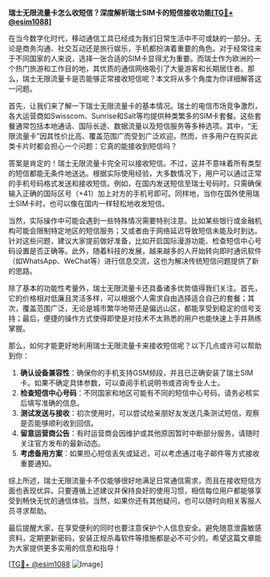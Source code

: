 **瑞士无限流量卡怎么收短信？深度解析瑞士SIM卡的短信接收功能[[TG💪+ @esim1088](https://t.me/s/esim1088)]**

在当今数字化时代，移动通信工具已经成为我们日常生活中不可或缺的一部分。无论是商务沟通、社交互动还是旅行娱乐，手机都扮演着重要的角色。对于经常往来于不同国家的人来说，选择一张合适的SIM卡显得尤为重要。而瑞士作为欧洲的一个热门旅游和工作目的地，其优质的通信网络吸引了大量游客和长期居住者。那么，瑞士无限流量卡是否能够正常接收短信呢？本文将从多个角度为你详细解答这一问题。

首先，让我们来了解一下瑞士无限流量卡的基本情况。瑞士的电信市场竞争激烈，各大运营商如Swisscom、Sunrise和Salt等均提供种类繁多的SIM卡套餐。这些套餐通常包括本地通话、国际长途、数据流量以及短信服务等多种选项。其中，“无限流量卡”因其性价比高、覆盖范围广而受到广泛欢迎。然而，许多用户在购买此类卡片时都会担心一个问题：它真的能接收到短信吗？

答案是肯定的！瑞士无限流量卡完全可以接收短信。不过，这并不意味着所有类型的短信都能无条件地送达。根据实际使用经验，大多数情况下，用户可以通过正常的手机号码格式发送和接收短信。例如，在国内发送短信至瑞士号码时，只需确保输入正确的国际区号（+41）加上对方的手机号即可。同样地，当你在国外使用瑞士SIM卡时，也可以像在国内一样轻松地收发短信。

当然，实际操作中可能会遇到一些特殊情况需要特别注意。比如某些银行或金融机构可能会限制特定地区的短信服务；又或者由于网络延迟导致短信未能及时到达。针对这些问题，建议大家提前做好准备，比如开启国际漫游功能、检查短信中心号码设置是否正确等。此外，随着科技的发展，越来越多的人开始转向即时通讯软件（如WhatsApp、WeChat等）进行信息交流，这也为解决传统短信问题提供了新的思路。

除了基本的功能性考量外，瑞士无限流量卡还具备诸多优势值得我们关注。首先，它的价格相对低廉且灵活多样，可以根据个人需求自由选择适合自己的套餐；其次，覆盖范围广泛，无论是城市繁华地带还是偏远山区，都能享受到稳定的信号支持；最后，便捷的操作方式使得即使是对技术不太熟悉的用户也能快速上手并熟练掌握。

那么，如何才能更好地利用瑞士无限流量卡来接收短信呢？以下几点或许可以帮助到你：

1. **确认设备兼容性**：确保你的手机支持GSM频段，并且已正确安装了瑞士SIM卡。如果不确定具体参数，可以查阅手机说明书或咨询专业人士。
2. **检查短信中心号码**：不同国家和地区可能有不同的短信中心号码，请务必核实后填写准确的信息。
3. **测试发送与接收**：初次使用时，可以尝试给亲朋好友发送几条测试短信，观察是否能够顺利收到回信。
4. **留意运营商公告**：有时运营商会因维护或其他原因暂时中断部分服务，请随时关注官方发布的最新动态。
5. **考虑备用方案**：如果担心短信丢失或延迟，可以考虑通过电子邮件等方式接收重要通知。

综上所述，瑞士无限流量卡不仅能够很好地满足日常通信需求，而且在接收短信方面也表现优异。只要遵循上述建议并保持良好的使用习惯，相信每位用户都能够享受到畅快无忧的通信体验。当然，如果你还有其他疑问，也可以随时向相关客服人员寻求帮助。

最后提醒大家，在享受便利的同时也要注意保护个人信息安全。避免随意泄露敏感资料，定期更新密码，安装正规杀毒软件等措施都是必不可少的。希望这篇文章能为大家提供更多实用的信息和指导！

[[TG💪+ @esim1088](https://t.me/s/esim1088) ![Image](https://i.postimg.cc/4NQfJmqS/Snipaste-2025-05-13-00-14-12.png)]